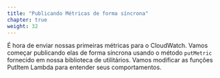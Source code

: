 ```yaml
---
title: "Publicando Métricas de forma síncrona"
chapter: true
weight: 32
---
```



É hora de enviar nossas primeiras métricas para o CloudWatch. Vamos começar publicando elas de forma síncrona usando o método `putMetric` fornecido em nossa biblioteca de utilitários. Vamos modificar as funções PutItem Lambda para entender seus comportamentos.
